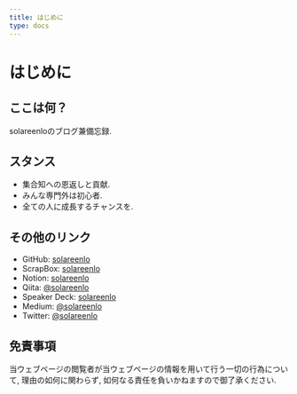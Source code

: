 ```yaml
---
title: はじめに
type: docs
---
```


# はじめに

## ここは何？
solareenloのブログ兼備忘録.

## スタンス
- 集合知への恩返しと貢献.
- みんな専門外は初心者.
- 全ての人に成長するチャンスを.

## その他のリンク
- GitHub: [solareenlo](https://github.com/solareenlo)
- ScrapBox: [solareenlo](https://scrapbox.io/solareenlo)
- Notion: [solareenlo](https://notion.so/solareenlo)
- Qiita: [@solareenlo](https://qiita.com/solareenlo)
- Speaker Deck: [solareenlo](https://speakerdeck.com/solareenlo)
- Medium: [@solareenlo](https://medium.com/@solareenlo)
- Twitter: [@solareenlo](https://twitter.com/solareenlo)

## 免責事項
当ウェブページの閲覧者が当ウェブページの情報を用いて行う一切の行為について, 理由の如何に関わらず, 如何なる責任を負いかねますので御了承ください.
